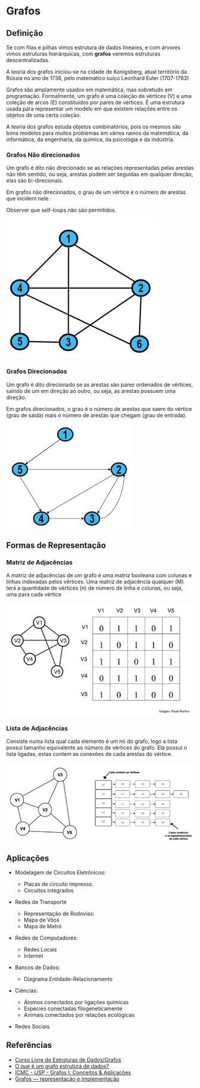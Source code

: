 # Grafos

## Definição 

Se com filas e pilhas vimos estrutura de dados lineares, e com árvores vimos estruturas hierárquicas, com **grafos** veremos estruturas descentralizadas. 

A teoria dos grafos iniciou-se na cidade de Konigsberg, atual território da Rússia no ano de 1736, pelo matemático suíço Leonhard Euler (1707-1783)

Grafos são amplamente usados em matemática, mas sobretudo em programação. Formalmente, um grafo é uma coleção de vértices (V) e uma coleção de arcos (E) constituídos por pares de vértices. É uma estrutura usada para representar um modelo em que existem relações entre os objetos de uma certa coleção.

A teoria dos grafos estuda objetos combinatórios, pois os mesmos são bons modelos para muitos problemas em vários ramos da matemática, da informática, da engenharia, da química, da psicologia e da indústria.

### Grafos Não direcionados

Um grafo é dito não direcionado se as relações representadas pelas arestas não têm sentido, ou
seja, arestas podem ser seguidas em qualquer direção, elas são bi-direcionais.

Em grafos não direcionados, o grau de um vértice é o número de arestas que incidem nele.

Observer que self-loops não são permitidos.

![img_11.png](img_11.png)

### Grafos Direcionados

Um grafo é dito direcionado se as arestas são pares ordenados de vértices, saindo de um em direção ao outro, ou seja, as arestas possuem uma direção.

Em grafos direcionados, o grau é o número de arestas que saem do vértice (grau de saída) mais o número de arestas que chegam (grau de entrada).


![img_10.png](img_10.png)

## Formas de Representação

### Matriz de Adjacências
A matriz de adjacências de um grafo é uma matriz booleana com colunas e linhas indexadas pelos vértices. Uma matriz de adjacência qualquer (M) terá a quantidade de vértices (n) de número de linha e colunas, ou seja, uma para cada vértice

![img_12.png](img_12.png)

### Lista de Adjacências
Consiste numa lista qual cada elemento é um nó do grafo, logo a lista possui tamanho equivalente ao número de vértices do grafo. Ela possui n lista ligadas, estas contem as conexões de cada arestas do vértice.

![img_13.png](img_13.png)

## Aplicações
- Modelagem de Circuitos Eletrônicos:
    * Placas de circuito impresso.
    * Circuitos integrados
  
- Redes de Transporte
    * Representação de Rodovias:
    * Mapa de Vôos
    * Mapa de Metrô 

- Redes de Computadores:

    * Redes Locais
    * Internet
  
- Bancos de Dados:
    * Diagrama Entidade-Relacionamento

- Ciências:
    * Átomos conectados por ligações químicas
    * Espécies conectadas filogeneticamente
    * Animais conectados por relações ecológicas
- Redes Sociais



## Referências
 - [Curso Livre de Estruturas de Dados/Grafos](https://pt.wikiversity.org/wiki/Curso_Livre_de_Estruturas_de_Dados/Grafos)
 - [O que é um grafo estrutura de dados?](https://todasasrespostas.pt/o-que-e-um-grafo-estrutura-de-dados)
 - [ICMC - USP - Grafos I: Conceitos & Aplicações](http://wiki.icmc.usp.br/images/5/59/Grafos_I.pdf)
 - [Grafos — representação e implementação](https://medium.com/@paulomartins_10299/grafos-representa%C3%A7%C3%A3o-e-implementa%C3%A7%C3%A3o-f260dd98823d)